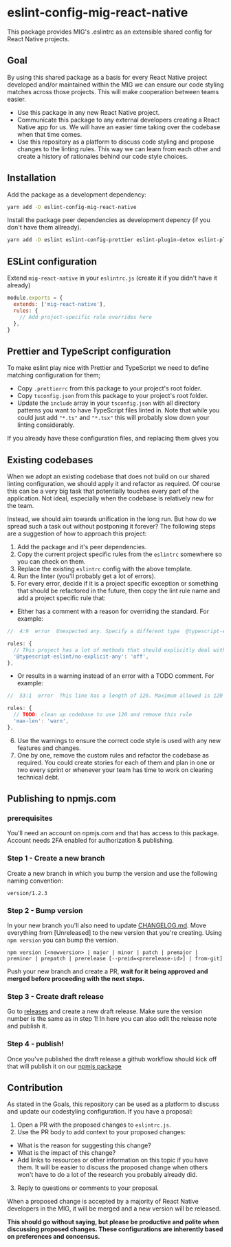 # eslint-config-mig-react-native

This package provides MIG's .eslintrc as an extensible shared config for React Native projects.

## Goal

By using this shared package as a basis for every React Native project developed and/or maintained within the MIG we can ensure our code styling matches across those projects. This will make cooperation between teams easier.

- Use this package in any new React Native project.
- Communicate this package to any external developers creating a React Native app for us. We will have an easier time taking over the codebase when that time comes.
- Use this repository as a platform to discuss code styling and propose changes to the linting rules. This way we can learn from each other and create a history of rationales behind our code style choices.

## Installation

Add the package as a development dependency:

```bash
yarn add -D eslint-config-mig-react-native
```

Install the package peer dependencies as development depency (if you don't have them allready).

```bash
yarn add -D eslint eslint-config-prettier eslint-plugin-detox eslint-plugin-import eslint-plugin-jsx-a11y eslint-plugin-react eslint-plugin-react-hooks prettier prettier-eslint-cli typescript @typescript-eslint/parser @typescript-eslint/eslint-plugin eslint-plugin-simple-import-sort
```

## ESLint configuration

Extend `mig-react-native` in your `eslintrc.js` (create it if you didn't have it already)

```js
module.exports = {
  extends: ['mig-react-native'],
  rules: {
    // Add project-specific rule overrides here
  },
}
```

## Prettier and TypeScript configuration

To make eslint play nice with Prettier and TypeScript we need to define matching configuration for them;

- Copy `.prettierrc` from this package to your project's root folder.
- Copy `tsconfig.json` from this package to your project's root folder.
- Update the `include` array in your `tsconfig.json` with all directory patterns you want to have TypeScript files linted in. Note that while you could just add `"*.ts"` and `"*.tsx"` this will probably slow down your linting considerably.

If you already have these configuration files, and replacing them gives you

## Existing codebases

When we adopt an existing codebase that does not build on our shared linting configuration, we should apply it and refactor as required. Of course this can be a very big task that potentially touches every part of the application. Not ideal, especially when the codebase is relatively new for the team.

Instead, we should aim towards unification in the long run. But how do we spread such a task out without postponing it forever? The following steps are a suggestion of how to approach this project:

1. Add the package and it's peer dependencies.
2. Copy the current project specific rules from the `eslintrc` somewhere so you can check on them.
3. Replace the existing `eslintrc` config with the above template.
4. Run the linter (you'll probably get a lot of errors).
5. For every error, decide if it is a project specific exception or something that should be refactored in the future, then copy the lint rule name and add a project specific rule that:

- Either has a comment with a reason for overriding the standard. For example:

```js
//  4:9  error  Unexpected any. Specify a different type  @typescript-eslint/no-explicit-any

rules: {
  // This project has a lot of methods that should explicitly deal with ANY type of input
  '@typescript-eslint/no-explicit-any': 'off',
},
```

- Or results in a warning instead of an error with a TODO comment. For example:

```js
//  53:1  error  This line has a length of 126. Maximum allowed is 120  max-len

rules: {
  // TODO: clean up codebase to use 120 and remove this rule
  'max-len': 'warn',
},
```

6. Use the warnings to ensure the correct code style is used with any new features and changes.
7. One by one, remove the custom rules and refactor the codebase as required. You could create stories for each of them and plan in one or two every sprint or whenever your team has time to work on clearing technical debt.

## Publishing to npmjs.com

### prerequisites

You’ll need an account on npmjs.com and that has access to this package.
Account needs 2FA enabled for authorization & publishing.

### Step 1 - Create a new branch

Create a new branch in which you bump the version and use the following naming convention:

```
version/1.2.3
```

### Step 2 - Bump version

In your new branch you'll also need to update [CHANGELOG.md](https://github.com/Mobiliteitsfabriek/eslint-config-mig-react-native/blob/main/CHANGELOG.md). Move everything from [Unreleased] to the new version that you're creating. Using `npm version` you can bump the version.

```
npm version [<newversion> | major | minor | patch | premajor | preminor | prepatch | prerelease [--preid=<prerelease-id>] | from-git]
```

Push your new branch and create a PR, **wait for it being approved and merged before proceeding with the next steps.**

### Step 3 - Create draft release

Go to [releases](https://github.com/Mobiliteitsfabriek/eslint-config-mig-react-native/releases) and create a new draft release. Make sure the version number is the same as in step 1! In here you can also edit the release note and publish it.

### Step 4 - publish!

Once you've published the draft release a github workflow should kick off that will publish it on our [npmjs package](https://www.npmjs.com/package/eslint-config-mig-react-native)

## Contribution

As stated in the Goals, this repository can be used as a platform to discuss and update our codestyling configuration. If you have a proposal:

1. Open a PR with the proposed changes to `eslintrc.js`.
2. Use the PR body to add context to your proposed changes:

- What is the reason for suggesting this change?
- What is the impact of this change?
- Add links to resources or other information on this topic if you have them. It will be easier to discuss the proposed change when others won't have to do a lot of the research you probably already did.

3. Reply to questions or comments to your proposal.

When a proposed change is accepted by a majority of React Native developers in the MIG, it will be merged and a new version will be released.

**This should go without saying, but please be productive and polite when discussing proposed changes. These configurations are inherently based on preferences and concensus.**
